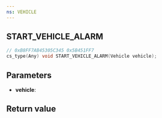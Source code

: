 ```yaml
---
ns: VEHICLE
---
```

## START_VEHICLE_ALARM

```c
// 0xB8FF7AB45305C345 0x5B451FF7
cs_type(Any) void START_VEHICLE_ALARM(Vehicle vehicle);
```

## Parameters
* **vehicle**: 

## Return value
